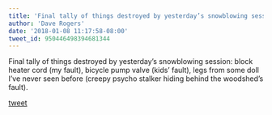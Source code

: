```yaml
---
title: 'Final tally of things destroyed by yesterday’s snowblowing session: block...'
author: 'Dave Rogers'
date: '2018-01-08 11:17:58-08:00'
tweet_id: 950446498394681344
---
```

Final tally of things destroyed by yesterday’s snowblowing session: block heater cord (my fault), bicycle pump valve (kids’ fault), legs from some doll I’ve never seen before (creepy psycho stalker hiding behind the woodshed’s fault).

[tweet](https://twitter.com/yukondude/status/950446498394681344)